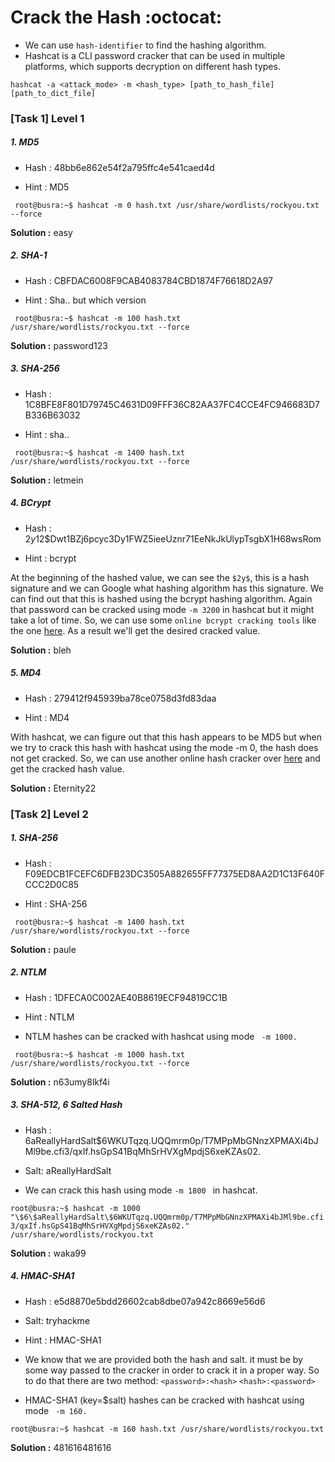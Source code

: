 # Crack the Hash :octocat:

* We can use ` hash-identifier `  to find the hashing algorithm.
* Hashcat is a CLI password cracker that can be used in multiple platforms, which supports decryption on different hash types.

```hashcat -a <attack_mode> -m <hash_type> [path_to_hash_file] [path_to_dict_file]```

### [Task 1] Level 1


#####  1. MD5
* Hash : 48bb6e862e54f2a795ffc4e541caed4d

* Hint : MD5

``` root@busra:~$ hashcat -m 0 hash.txt /usr/share/wordlists/rockyou.txt --force```


**Solution :** easy



#####  2. SHA-1
* Hash : CBFDAC6008F9CAB4083784CBD1874F76618D2A97

* Hint : Sha.. but which version 

``` root@busra:~$ hashcat -m 100 hash.txt /usr/share/wordlists/rockyou.txt --force```


**Solution :** password123



#####  3. SHA-256
* Hash : 1C8BFE8F801D79745C4631D09FFF36C82AA37FC4CCE4FC946683D7B336B63032 

* Hint : sha..

``` root@busra:~$ hashcat -m 1400 hash.txt /usr/share/wordlists/rockyou.txt --force```


**Solution :** letmein



#####  4. BCrypt 
* Hash : $2y$12$Dwt1BZj6pcyc3Dy1FWZ5ieeUznr71EeNkJkUlypTsgbX1H68wsRom 

* Hint : bcrypt

At the beginning of the hashed value, we can see the `$2y$`, this is a hash signature and we can Google what hashing algorithm has this signature. We can find out that this is hashed using the bcrypt hashing algorithm. Again that password can be cracked using mode `-m 3200` in hashcat but it might take a lot of time. So, we can use some `online bcrypt cracking tools` like the one [here](https://www.onlinehashcrack.com/). As a result we'll get the desired cracked value.

**Solution :** bleh



#####  5. MD4
* Hash : 279412f945939ba78ce0758d3fd83daa 

* Hint : MD4

With hashcat, we can figure out that this hash appears to be MD5 but when we try to crack this hash with hashcat using the mode -m 0, the hash does not get cracked. So, we can use another online hash cracker over [here](https://www.onlinehashcrack.com/) and get the cracked hash value.


**Solution :** Eternity22



### [Task 2] Level 2



#####  1. SHA-256 
* Hash : F09EDCB1FCEFC6DFB23DC3505A882655FF77375ED8AA2D1C13F640FCCC2D0C85

* Hint : SHA-256 

``` root@busra:~$ hashcat -m 1400 hash.txt /usr/share/wordlists/rockyou.txt --force```

**Solution :** paule




#####  2. NTLM 
* Hash : 1DFECA0C002AE40B8619ECF94819CC1B

* Hint : NTLM
* NTLM hashes can be cracked with hashcat using mode ``` -m 1000.```

``` root@busra:~$ hashcat -m 1000 hash.txt /usr/share/wordlists/rockyou.txt --force```

**Solution :** n63umy8lkf4i




#####  3. SHA-512, $6$ Salted Hash 
* Hash : $6$aReallyHardSalt$6WKUTqzq.UQQmrm0p/T7MPpMbGNnzXPMAXi4bJMl9be.cfi3/qxIf.hsGpS41BqMhSrHVXgMpdjS6xeKZAs02.

* Salt: aReallyHardSalt
* We can crack this hash using mode ```-m 1800 ``` in hashcat.

``` root@busra:~$ hashcat -m 1000 "\$6\$aReallyHardSalt\$6WKUTqzq.UQQmrm0p/T7MPpMbGNnzXPMAXi4bJMl9be.cfi3/qxIf.hsGpS41BqMhSrHVXgMpdjS6xeKZAs02." /usr/share/wordlists/rockyou.txt ```

**Solution :** waka99




#####  4. HMAC-SHA1 
* Hash : e5d8870e5bdd26602cab8dbe07a942c8669e56d6

* Salt: tryhackme

* Hint : HMAC-SHA1 


* We know that we are provided both the hash and salt. it must be by some way passed to the cracker in order to crack it in a proper way. So to do that there are two method:
 ``` <password>:<hash> ```
 ``` <hash>:<password> ```

* HMAC-SHA1 (key=$salt) hashes can be cracked with hashcat using mode ``` -m 160.```

``` root@busra:~$ hashcat -m 160 hash.txt /usr/share/wordlists/rockyou.txt ```

**Solution :** 481616481616
